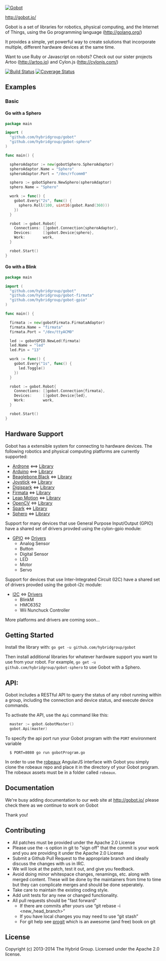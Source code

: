 [![Gobot](https://raw.github.com/hybridgroup/gobot/gh-pages/images/elements/logo.png)](http://gobot.io/)

http://gobot.io/

Gobot is a set of libraries for robotics, physical computing, and the Internet of Things, using the Go programming language (http://golang.org/)

It provides a simple, yet powerful way to create solutions that incorporate multiple, different hardware devices at the same time.

Want to use Ruby or Javascript on robots? Check out our sister projects Artoo (http://artoo.io) and Cylon.js (http://cylonjs.com/)

[![Build Status](https://travis-ci.org/hybridgroup/gobot.png?branch=master)](https://travis-ci.org/hybridgroup/gobot) [![Coverage Status](https://coveralls.io/repos/hybridgroup/gobot/badge.png?branch=master)](https://coveralls.io/r/hybridgroup/gobot?branch=master)

## Examples

### Basic

#### Go with a Sphero

```go
package main

import (
  "github.com/hybridgroup/gobot"
  "github.com/hybridgroup/gobot-sphero"
)

func main() {

  spheroAdaptor := new(gobotSphero.SpheroAdaptor)
  spheroAdaptor.Name = "Sphero"
  spheroAdaptor.Port = "/dev/rfcomm0"

  sphero := gobotSphero.NewSphero(spheroAdaptor)
  sphero.Name = "Sphero"

  work := func() {
    gobot.Every("2s", func() {
      sphero.Roll(100, uint16(gobot.Rand(360)))
    })
  }

  robot := gobot.Robot{
    Connections: []gobot.Connection{spheroAdaptor},
    Devices:     []gobot.Device{sphero},
    Work:        work,
  }

  robot.Start()
}
```
#### Go with a Blink

```go
package main

import (
  "github.com/hybridgroup/gobot"
  "github.com/hybridgroup/gobot-firmata"
  "github.com/hybridgroup/gobot-gpio"
)

func main() {

  firmata := new(gobotFirmata.FirmataAdaptor)
  firmata.Name = "firmata"
  firmata.Port = "/dev/ttyACM0"

  led := gobotGPIO.NewLed(firmata)
  led.Name = "led"
  led.Pin = "13"

  work := func() {
    gobot.Every("1s", func() {
      led.Toggle()
    })
  }

  robot := gobot.Robot{
    Connections: []gobot.Connection{firmata},
    Devices:     []gobot.Device{led},
    Work:        work,
  }

  robot.Start()
}
```

## Hardware Support
Gobot has a extensible system for connecting to hardware devices. The following robotics and physical computing platforms are currently supported:
  
  - [Ardrone](http://ardrone2.parrot.com/) <==> [Library](https://github.com/hybridgroup/gobot-ardrone)
  - [Arduino](http://www.arduino.cc/) <==> [Library](https://github.com/hybridgroup/gobot-firmata)
  - [Beaglebone Black](http://beagleboard.org/Products/BeagleBone+Black/) <=> [Library](https://github.com/hybridgroup/gobot-beaglebone)
  - [Joystick](http://en.wikipedia.org/wiki/Joystick) <=> [Library](https://github.com/hybridgroup/gobot-joystick)
  - [Digispark](http://digistump.com/products/1) <=> [Library](https://github.com/hybridgroup/gobot-digispark)
  - [Firmata](http://firmata.org/wiki/Main_Page) <=> [Library](https://github.com/hybridgroup/gobot-firmata)
  - [Leap Motion](https://www.leapmotion.com/) <=> [Library](https://github.com/hybridgroup/gobot-leap)
  - [OpenCV](http://opencv.org/) <=> [Library](https://github.com/hybridgroup/gobot-opencv)
  - [Spark](https://www.spark.io/) <=> [Library](https://github.com/hybridgroup/gobot-spark)
  - [Sphero](http://www.gosphero.com/) <=> [Library](https://github.com/hybridgroup/gobot-sphero)
  

Support for many devices that use General Purpose Input/Output (GPIO) have
a shared set of drivers provded using the cylon-gpio module:

  - [GPIO](https://en.wikipedia.org/wiki/General_Purpose_Input/Output) <=> [Drivers](https://github.com/hybridgroup/gobot-gpio)
    - Analog Sensor
    - Button
    - Digital Sensor
    - LED
    - Motor
    - Servo

Support for devices that use Inter-Integrated Circuit (I2C) have a shared set of
drivers provded using the gobot-i2c module:

  - [I2C](https://en.wikipedia.org/wiki/I%C2%B2C) <=> [Drivers](https://github.com/hybridgroup/gobot-i2c)
    - BlinkM
    - HMC6352
    - Wii Nunchuck Controller

More platforms and drivers are coming soon...

## Getting Started

Install the library with: `go get -u github.com/hybridgroup/gobot`

Then install additional libraries for whatever hardware support you want to use from your robot. For example, `go get -u github.com/hybridgroup/gobot-sphero` to use Gobot with a Sphero.

## API:

Gobot includes a RESTful API to query the status of any robot running within a group, including the connection and device status, and execute device commands.

To activate the API, use the `Api` command like this:

```go 
  master := gobot.GobotMaster()
  gobot.Api(master)
```
To specify the api port run your Gobot program with the `PORT` environment variable
```
  $ PORT=8080 go run gobotProgram.go
```

In order to use the [robeaux](https://github.com/hybridgroup/robeaux) AngularJS interface with Gobot you simply clone the robeaux repo and place it in the directory of your Gobot program. The robeaux assets must be in a folder called `robeaux`.

## Documentation
We're busy adding documentation to our web site at http://gobot.io/ please check there as we continue to work on Gobot

Thank you!

## Contributing

* All patches must be provided under the Apache 2.0 License
* Please use the -s option in git to "sign off" that the commit is your work and you are providing it under the Apache 2.0 License
* Submit a Github Pull Request to the appropriate branch and ideally discuss the changes with us in IRC.
* We will look at the patch, test it out, and give you feedback.
* Avoid doing minor whitespace changes, renamings, etc. along with merged content. These will be done by the maintainers from time to time but they can complicate merges and should be done seperately.
* Take care to maintain the existing coding style.
* Add unit tests for any new or changed functionality.
* All pull requests should be "fast forward"
  * If there are commits after yours use “git rebase -i <new_head_branch>”
  * If you have local changes you may need to use “git stash”
  * For git help see [progit](http://git-scm.com/book) which is an awesome (and free) book on git


## License
Copyright (c) 2013-2014 The Hybrid Group. Licensed under the Apache 2.0 license.
